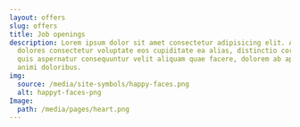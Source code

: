 ```yaml
---
layout: offers
slug: offers
title: Job openings
description: Lorem ipsum dolor sit amet consectetur adipisicing elit. Amet
  dolores consectetur voluptate eos cupiditate ea alias, distinctio corporis
  quis aspernatur consequuntur velit aliquam quae facere, dolorem ab aperiam
  animi doloribus.
img:
  source: /media/site-symbols/happy-faces.png
  alt: happyt-faces-png
Image:
  path: /media/pages/heart.png
---
```

